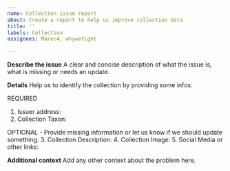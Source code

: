 ```yaml
---
name: Collection issue report
about: Create a report to help us improve collection data
title: ''
labels: Collection
assignees: Marec4, whywefight

---
```


**Describe the issue**
A clear and concise description of what the issue is, what is missing or needs an update.

**Details**
Help us to identify the collection by providing some infos:

REQUIRED
1. Issuer address:
2. Collection Taxon:

OPTIONAL - Provide missing information or let us know if we should update something.
3. Collection Description: 
4. Collection Image:
5. Social Media or other links:

**Additional context**
Add any other context about the problem here.
